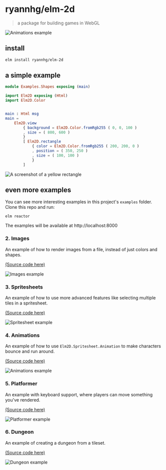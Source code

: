 # ryannhg/elm-2d
> a package for building games in WebGL

![Animations example](./examples/screenshots/04-animations.gif)

## install

```bash
elm install ryannhg/elm-2d
```

## a simple example

```elm
module Examples.Shapes exposing (main)

import Elm2D exposing (Html)
import Elm2D.Color


main : Html msg
main =
    Elm2D.view
        { background = Elm2D.Color.fromRgb255 ( 0, 0, 100 )
        , size = ( 800, 600 )
        }
        [ Elm2D.rectangle
            { color = Elm2D.Color.fromRgb255 ( 200, 200, 0 )
            , position = ( 350, 250 )
            , size = ( 100, 100 )
            }
        ]
```

![A screenshot of a yellow rectangle](./examples/screenshots/01-shapes.jpg)


## even more examples

You can see more interesting examples in this project's `examples` folder. Clone this repo and run:

```
elm reactor
```

The examples will be available at http://localhost:8000

### 2. Images

An example of how to render images from a file, instead of just colors and shapes.

[(Source code here)](./examples/02-Images.elm)

![Images example](./examples/screenshots/02-images.jpg)

### 3. Spritesheets

An example of how to use more advanced features like selecting multiple tiles in a spritesheet.

[(Source code here)](./examples/03-Spritesheets.elm)

![Spritesheet example](./examples/screenshots/03-spritesheets.jpg)

### 4. Animations

An example of how to use `Elm2D.Spritesheet.Animation` to make characters bounce and run around.

[(Source code here)](./examples/04-Animations.elm)

![Animations example](./examples/screenshots/04-animations.gif)

### 5. Platformer

An example with keyboard support, where players can move something you've rendered.

[(Source code here)](./examples/05-Platformer.elm)

![Platformer example](./examples/screenshots/05-platformer.gif)

### 6. Dungeon

An example of creating a dungeon from a tileset.

[(Source code here)](./examples/06-Dungeon.elm)

![Dungeon example](./examples/screenshots/06-dungeon.gif)

